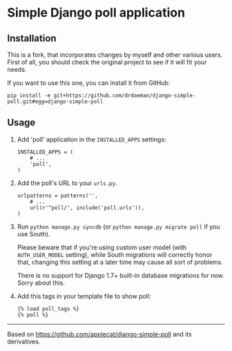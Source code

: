 Simple Django poll application
==============================

Installation
------------

This is a fork, that incorporates changes by myself and other various users.
First of all, you should check the original project to see if it will fit your needs.

If you want to use this one, you can install it from GitHub:

    pip install -e git+https://github.com/drdaeman/django-simple-poll.git#egg=django-simple-poll

Usage
-----

1. Add 'poll' application in the ``INSTALLED_APPS`` settings:

	```
	INSTALLED_APPS = (
    	# ...
    	'poll',
	)
	```

2. Add the poll's URL to your `urls.py`.

	```
	urlpatterns = patterns('',
		# ...
    	url(r'^poll/', include('poll.urls')),
	)
	```

3. Run `python manage.py syncdb` (or `python manage.py migrate poll` if you use South).

   Please beware that if you're using custom user model (with `AUTH_USER_MODEL` setting),
   while South migrations will correctly honor that, changing this setting at a later time
   may cause all sort of problems.
   
   There is no support for Django 1.7+ built-in database migrations for now. Sorry about this.

4. Add this tags in your template file to show poll:

	```
	{% load poll_tags %}
	{% poll %}
	```
	
-----
Based on https://github.com/applecat/django-simple-poll and its derivatives.
